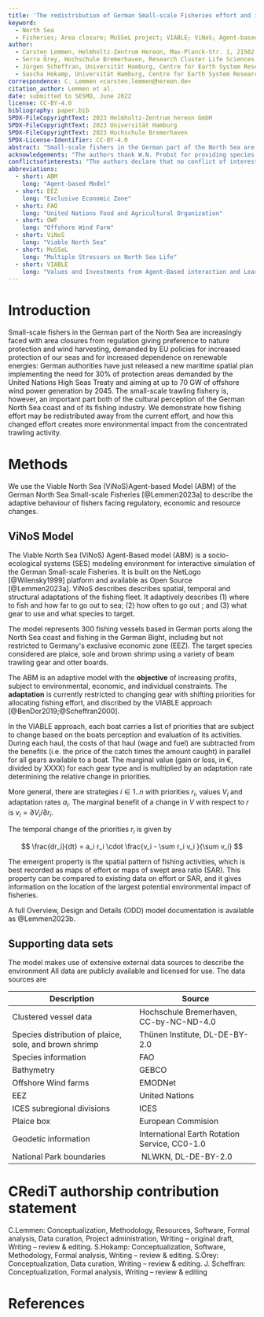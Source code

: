 ```yaml
---
title: 'The redistribution of German Small-scale Fisheries effort and impact due to regulatory area closures'
keyword:
  - North Sea
  - Fisheries; Area closure; MuSSeL project; VIABLE; ViNoS; Agent-based Model; ABM"
author:
  - Carsten Lemmen, Helmholtz-Zentrum Hereon, Max-Planck-Str. 1, 21502 Geesthacht, Germany
  - Serra Örey, Hochschule Bremerhaven, Research Cluster Life Sciences, Bremerhaven, Germany
  - Jürgen Scheffran, Universität Hamburg, Centre for Earth System Research and Sustainability (CEN), Germany
  - Sascha Hokamp, Universität Hamburg, Centre for Earth System Research and Sustainability (CEN), Germany
correspondence: C. Lemmen <carsten.lemmen@hereon.de>
citation_author: Lemmen et al.
date: submitted to SESMO, June 2022
license: CC-BY-4.0
bibliography: paper.bib
SPDX-FileCopyrightText: 2023 Helmholtz-Zentrum hereon GmbH
SPDX-FileCopyrightText: 2023 Universität Hamburg
SPDX-FileCopyrightText: 2023 Hochschule Bremerhaven
SPDX-License-Identifier: CC-BY-4.0
abstract: "Small-scale fishers in the German part of the North Sea are increasingly faced with area closures from regulation giving preference to nature protection and wind harvesting, demanded by EU policies for increased protection of our seas and for increased dependence on renewable energies: German authorities have just released a new maritime spatial plan implementing the need for 30% of protection areas demanded by the United Nations High Seas Treaty and aiming at up to 70 GW of offshore wind power generation by 2045.  The small-scale trawling fishery is, however, an important part both of the cultural perception of the German North Sea coast and of its fishing industry.  We here use the Viable North Sea (ViNoS)Agent-based Model (ABM) of the German North Sea Small-scale Fisheries to describe the  adaptive behaviour of fishers facing those regulatory changes in fishing ground availability.  We demonstrate how fishing effort may be redistributed away from the current effort, and how this changed effort creates more environmental impact from the concentrated trawling activity."
acknowledgements: "The authors thank W.N. Probst for providing species distribution data as a forcing to this model.  We thank M. Ryan for helping with the shape files. This research if funded by the German Ministry of Education and Research (BMBF) through the Küstenforschung Nord- und Ostseee (KüNO) project 'Multiple Stressors on North Sea Life' (MuSSeL) with grant number 03F0862A."
conflictsofinterests: "The authors declare that no conflict of interest has arisen from this work."
abbreviations:
  - short: ABM
    long: "Agent-based Model"
  - short: EEZ
    long: "Exclusive Economic Zone"
  - short: FAO
    long: "United Nations Food and Agricultural Organization"
  - short: OWF
    long: "Offshore Wind Farm"
  - short: ViNoS
    long: "Viable North Sea"
  - short: MuSSeL
    long: "Multiple Stressors on North Sea Life"
  - short: VIABLE
    long: "Values and Investments from Agent-Based interaction and Learning in Environmental systems"
---
```


# Introduction

Small-scale fishers in the German part of the North Sea are increasingly faced with area closures from regulation giving preference to nature protection and wind harvesting, demanded by EU policies for increased protection of our seas and for increased dependence on renewable energies: German authorities have just released a new maritime spatial plan implementing the need for 30% of protection areas demanded by the United Nations High Seas Treaty and aiming at up to 70 GW of offshore wind power generation by 2045. The small-scale trawling fishery is, however, an important part both of the cultural perception of the German North Sea coast and of its fishing industry. We demonstrate how fishing effort may be redistributed away from the current effort, and how this changed effort creates more environmental impact from the concentrated trawling activity.

# Methods

We use the Viable North Sea (ViNoS)Agent-based Model (ABM) of the German North Sea Small-scale Fisheries [@Lemmen2023a] to describe the adaptive behaviour of fishers facing regulatory, economic and resource changes.

## ViNoS Model

The Viable North Sea (ViNoS) Agent-Based model (ABM) is a socio-ecological systems (SES) modeling environment for interactive simulation of the German Small-scale Fisheries. It is built on the NetLogo [@Wilensky1999] platform and available as Open Source [@Lemmen2023a]. ViNoS describes describes spatial, temporal and structural adaptations of the fishing fleet. It adaptively describes (1) where to fish and how far to go out to sea; (2) how often to go out ; and (3) what gear to use and what species to target.

The model represents 300 fishing vessels based in German ports along the North Sea coast and fishing in the German Bight, including but not restricted to Germany's exclusive economic zone (EEZ). The target species considered are plaice, sole and brown shrimp using a variety of beam trawling gear and otter boards.

The ABM is an adaptive model with the **objective** of increasing profits, subject to environmental, economic, and individual constraints. The **adaptation** is currently restricted to
changing gear with shifting priorities for allocating fishing effort, and discribed by the VIABLE approach [@BenDor2019;@Scheffran2000].

In the VIABLE approach, each boat carries a list of priorities that are subject to change based on the boats perception and evaluation of its activities. During each haul, the costs of that haul (wage and fuel) are subtracted from the benefits (i.e. the price of the catch times the amount caught) in parallel for all gears available to a boat. The marginal value (gain or loss, in €, divided by XXXX) for each gear type and is multiplied by an adaptation rate determining the relative change in priorities.

More general, there are strategies $i \in 1..n$ with priorities $r_i$, values $V_i$ and adaptation rates $a_i$. The marginal benefit of a change in $V$ with respect to $r$ is $v_i=\partial{V_i}/\partial{r_i}$.

The temporal change of the priorities $r_i$ is given by

$$
\frac{dr_i}{dt} = a_i r_i \cdot \frac{v_i - \sum r_i v_i }{\sum v_i}
$$

The emergent property is the spatial pattern of fishing activities, which is best recorded as maps of effort or maps of swept area ratio (SAR). This property can be compared to existing data on effort or SAR, and it gives information on the location of the largest potential environmental impact of fisheries.

A full Overview, Design and Details (ODD) model documentation is available as @Lemmen2023b.

## Supporting data sets

The model makes use of extensive external data sources to describe the environment
All data are publicly available and licensed for use. The data sources are

| **Description**                                        | **Source**                                    |
| ------------------------------------------------------ | --------------------------------------------- |
| Clustered vessel data                                  | Hochschule Bremerhaven, CC-by-NC-ND-4.0       |
| Species distribution of plaice, sole, and brown shrimp | Thünen Institute, DL-DE-BY-2.0                |
| Species information                                    | FAO                                           |
| Bathymetry                                             | GEBCO                                         |
| Offshore Wind farms                                    | EMODNet                                       |
| EEZ                                                    | United Nations                                |
| ICES subregional divisions                             | ICES                                          |
| Plaice box                                             | European Commision                            |
| Geodetic information                                   | International Earth Rotation Service, CC0-1.0 |
| National Park boundaries                               |  NLWKN, DL-DE-BY-2.0                          |

# CRediT authorship contribution statement

C.Lemmen: Conceptualization, Methodology, Resources, Software, Formal analysis, Data curation, Project administration, Writing – original draft, Writing – review & editing.
S.Hokamp: Conceptualization, Software, Methodology, Formal analysis, Writing – review & editing.
S.Örey: Conceptualization, Data curation, Writing – review & editing.
J. Scheffran: Conceptualization, Formal analysis, Writing – review & editing

# References
